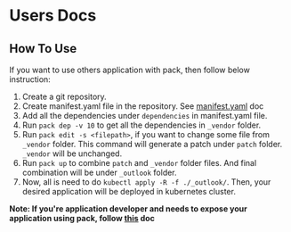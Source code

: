 # Users Docs

## How To Use

If you want to use others application with pack, then follow below instruction:

1. Create a git repository.
2. Create manifest.yaml file in the repository. See [manifest.yaml](/docs/tutorials/manifest.md) doc
3. Add all the dependencies under `dependencies` in manifest.yaml file.
4. Run `pack dep -v 10` to get all the dependencies in `_vendor` folder.
5. Run `pack edit -s <filepath>`, if you want to change some file from `_vendor` folder. 
This command will generate a patch under `patch` folder. `_vendor` will be unchanged.
6. Run `pack up` to combine `patch` and `_vendor` folder files. 
And final combination will be under `_outlook` folder.
7. Now, all is need to do `kubectl apply -R -f ./_outlook/`.
 Then, your desired application will be deployed in kubernetes cluster.   

**Note: If you're application developer and needs to expose your application using pack, follow [this](/docs/tutorials/dev-doc.md) doc**